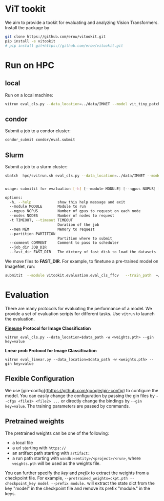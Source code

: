 # ViT tookit

We aim to provide a tookit for evaluating and analyzing Vision Transformers.
Install the package by

```bash
git clone https://github.com/erow/vitookit.git
pip install -e vitookit
# pip install git+https://github.com/erow/vitookit.git
```


# Run on HPC
## local

Run on a local machine:
```bash
vitrun eval_cls.py --data_location=../data/IMNET --model vit_tiny_patch16_224 --gin build_model.global_pool='"avg"'  
```

## condor
Submit a job to a condor cluster:
```bash
condor_submit condor/eval.submit 
```

## Slurm

Submit a job to a slurm cluster:
```bash
sbatch  hpc/svitrun.sh eval_cls.py --data_location=../data/IMNET --model vit_tiny_patch16_224 --gin build_model.global_pool='"avg"'  
```


```bash

usage: submitit for evaluation [-h] [--module MODULE] [--ngpus NGPUS] [--nodes NODES] [-t TIMEOUT] [--mem MEM] [--partition PARTITION] [--comment COMMENT] [--job_dir JOB_DIR] [--fast_dir FAST_DIR]

options:
  -h, --help            show this help message and exit
  --module MODULE       Module to run
  --ngpus NGPUS         Number of gpus to request on each node
  --nodes NODES         Number of nodes to request
  -t TIMEOUT, --timeout TIMEOUT
                        Duration of the job
  --mem MEM             Memory to request
  --partition PARTITION
                        Partition where to submit
  --comment COMMENT     Comment to pass to scheduler
  --job_dir JOB_DIR
  --fast_dir FAST_DIR   The dictory of fast disk to load the datasets

```

We move files to **FAST_DIR**. For example, to finetune a pre-trained model on ImageNet, run:
```bash
submitit  --module vitookit.evaluation.eval_cls_ffcv   --train_path  ~/data/ffcv/IN1K_train_500_95.ffcv --val_path  ~/data/ffcv/IN1K_val_500_95.ffcv --fast_dir /raid/local_scratch/jxw30-hxc19/ --gin VisionTransformer.global_pool='"avg"' -w wandb:dlib/EfficientSSL/lsx2qmys 
```

# Evaluation

There are many protocols for evaluating the performance of a model. We provide a set of evaluation scripts for different tasks. Use `vitrun` to launch the evaluation.

**[Fineune](doc/finetune.md) Protocol for Image Classification**

``vitrun eval_cls.py --data_location=$data_path -w <weights.pth> --gin key=value``

**Lnear prob Protocol for Image Classification**

``vitrun eval_linear.py --data_location=$data_path -w <weights.pth> --gin key=value``


## Flexible Configuration

We use [gin-config]((https://github.com/google/gin-config) to configure the model. You can easily change the configuration by passing the gin files by `--cfgs <file1> <file2> ...` or directly change the bindings by `--gin key=value`.
The training parameters are passed by commands.

## Pretrained weights

The pretrained weights can be one of the following:

- a local file
- a url starting with `https://`
- an artifact path starting with `artifact:`
- a run path starting with `wandb:<entity>/<project>/<run>`, where `weights.pth` will be used as the weights file.

You can further specify the *key* and *prefix* to extract the weights from a checkpoint file. For example, `--pretrained_weights=ckpt.pth --checkpoint_key model --prefix module.` will extract the state dict from the key "model" in the checkpoint file and remove its prefix "module." in the keys.



<!-- 
## cluster

To see the self-attention map and the feature map of a given image, run  

`` python bin/viz_vit.py --arch vit_base --pretrained_weights <checkpoint.pth> --img imgs/sample1.JPEG``

## CAM Visualization
Gram CAM is an important tool to diagnose model predictions. We use [pytorch-grad-cam](https://github.com/jacobgil/pytorch-grad-cam) to visualize the parts focused by the model for classification. 

```
python bin/grad_cam.py --arch=vit_base  --method=scorecam --pretrained_weights=<> --img imgs/sample1.JPEG--output_img=<>
``` 
-->
